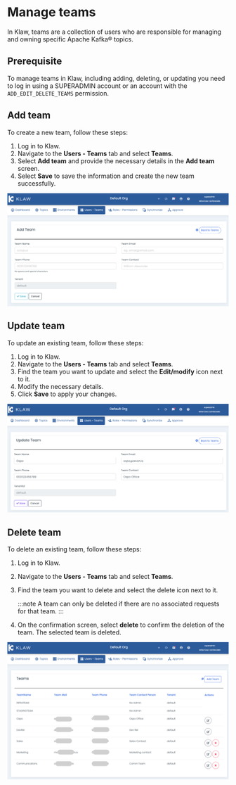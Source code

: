 # Manage teams

In Klaw, teams are a collection of users who are responsible for
managing and owning specific Apache Kafka® topics.

## Prerequisite

To manage teams in Klaw, including adding, deleting, or updating you
need to log in using a SUPERADMIN account or an account with the
`ADD_EDIT_DELETE_TEAMS` permission.

## Add team

To create a new team, follow these steps:

1. Log in to Klaw.
2. Navigate to the **Users - Teams** tab and select **Teams**.
3. Select **Add team** and provide the necessary details in the **Add
   team** screen.
4. Select **Save** to save the information and create the new team
   successfully.

![image](../../../static/images/teams/NewTeam.png)

## Update team

To update an existing team, follow these steps:

1. Log in to Klaw.
2. Navigate to the **Users - Teams** tab and select **Teams**.
3. Find the team you want to update and select the **Edit/modify** icon
   next to it.
4. Modify the necessary details.
5. Click **Save** to apply your changes.

![image](../../../static/images/teams/UpdateTeam.png)

## Delete team

To delete an existing team, follow these steps:

1. Log in to Klaw.
2. Navigate to the **Users - Teams** tab and select **Teams**.
3. Find the team you want to delete and select the delete icon next to
   it.

   :::note
   A team can only be deleted if there are no associated requests for that team.
   :::

4. On the confirmation screen, select **delete** to confirm the deletion of
   the team. The selected team is deleted.

![image](../../../static/images/teams/Teams.png)
